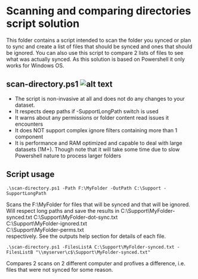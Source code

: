 # Scanning and comparing directories script solution
This folder contains a script intended to scan the folder you synced or plan to sync and create a list of files that should be synced and ones that should be ignored. You can also use this script to compare 2 lists of files to see what was actually synced. As this solution is based on Powershell it only works for Windows OS.

## scan-directory.ps1 ![alt text](https://i.imgur.com/F6NAQyb.png "Script supports standard Get-Help cmdlet")
* The script is non-invasive at all and does not do any changes to your dataset.
* It respects deep paths if -SupportLongPath switch is used
* It warns about any permissions or folder content read issues it encounters
* It does NOT support complex ignore filters containing more than 1 component
* It is performance and RAM optimized and capable to deal with large datasets (1M+). Though note that it will take some time due to slow Powershell nature to process larger folders

## Script usage
```.\scan-directory.ps1 -Path F:\MyFolder -OutPath C:\Support -SupportLongPath```

Scans the F:\MyFolder for files that will be synced and that will be ignored. Will respect long paths and save the results in
C:\Support\MyFolder-synced.txt
C:\Support\MyFolder-dot-sync.txt  
C:\Support\MyFolder-ignored.txt   
C:\Support\MyFolder-perms.txt     
respectively. See the outputs help section for details of each file.

```.\scan-directory.ps1 -FilesListA C:\Support\MyFolder-synced.txt -FilesListB "\\myserver\c$\Support\MyFolder-synced.txt"```

Compares 2 scans on 2 different computer and profives a difference, i.e. files that were not synced for some reason.
